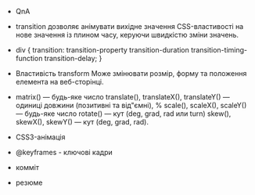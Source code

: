 - QnA

- transition дозволяє анімувати вихідне значення CSS-властивості на нове
  значення із плином часу, керуючи швидкістю зміни значень.
- div { transition: transition-property transition-duration
  transition-timing-function transition-delay; }
- Властивість transform Може змінювати розмір, форму та положення елемента на
  веб-сторінці.
- matrix() — будь-яке число translate(), translateX(), translateY() — одиниці
  довжини (позитивні та від"ємні), % scale(), scaleX(), scaleY() — будь-яке
  число rotate() — кут (deg, grad, rad или turn) skew(), skewX(), skewY() — кут
  (deg, grad, rad).
- CSS3-анімація
- @keyframes - ключові кадри
- комміт
- резюме
